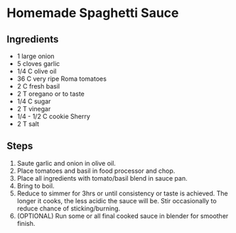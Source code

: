 # Homemade Spaghetti Sauce

## Ingredients
- 1 large onion
- 5 cloves garlic
- 1/4 C olive oil
- 36 C very ripe Roma tomatoes
- 2 C fresh basil
- 2 T oregano or to taste
- 1/4 C sugar
- 2 T vinegar
- 1/4 - 1/2 C cookie Sherry
- 2 T salt

## Steps

1. Saute garlic and onion in olive oil.
2. Place tomatoes and basil in food processor and chop.
3. Place all ingredients with tomato/basil blend in sauce pan.
4. Bring to boil.
5. Reduce to simmer for 3hrs or until consistency or taste is achieved. The longer it cooks, the less acidic the sauce will be. Stir occasionally to reduce chance of sticking/burning.
6. (OPTIONAL) Run some or all final cooked sauce in blender for smoother finish.
